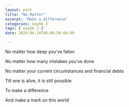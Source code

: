 ```yaml
---
layout: post
title: "No Matter"
excerpt: "Make a difference"
categories: exp56_3
tags: [ exp56_3 ]
date: 2020-04-24T08:08:50-04:00

---
```


No matter how deep you've fallen

No matter how many mistakes you've done

No matter your current circumstances and financial debts

Till one is alive, it is still possible

To make a difference

And make a mark on this world
